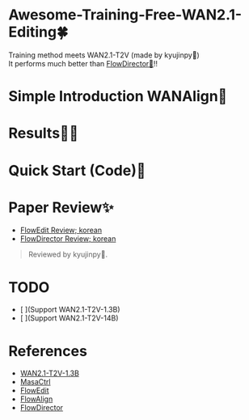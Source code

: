# Awesome-Training-Free-WAN2.1-Editing🍀  
Training method meets WAN2.1-T2V (made by kyujinpy🤗)  
It performs much better than [FlowDirector🦚](https://github.com/Westlake-AGI-Lab/FlowDirector)!!  

# Simple Introduction WANAlign🦖

# Results🐦‍🔥

# Quick Start (Code)🥏

# Paper Review✨
- [FlowEdit Review; korean]()
- [FlowDirector Review; korean]()
> Reviewed by kyujinpy🤗.

# TODO
- [ ](Support WAN2.1-T2V-1.3B)
- [ ](Support WAN2.1-T2V-14B)

# References
- [WAN2.1-T2V-1.3B](https://huggingface.co/Wan-AI/Wan2.1-T2V-1.3B)
- [MasaCtrl](https://github.com/TencentARC/MasaCtrl)
- [FlowEdit](https://matankleiner.github.io/flowedit/)
- [FlowAlign](https://arxiv.org/abs/2505.23145)
- [FlowDirector](https://arxiv.org/abs/2506.05046)
